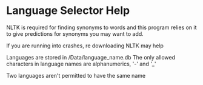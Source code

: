 # Language Selector Help

NLTK is required for finding synonyms to words and this program relies on it to
give predictions for synonyms you may want to add.

If you are running into crashes, re downloading NLTK may help

Languages are stored in /Data/language_name.db
The only allowed characters in language names are alphanumerics, '-' and '_'

Two languages aren't permitted to have the same name